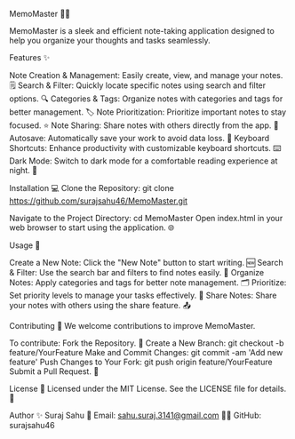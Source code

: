 MemoMaster 📒📝


MemoMaster is a sleek and efficient note-taking application designed to help you organize your thoughts and tasks seamlessly.

Features ✨


Note Creation & Management: Easily create, view, and manage your notes. 🗒️
Search & Filter: Quickly locate specific notes using search and filter options. 🔍
Categories & Tags: Organize notes with categories and tags for better management. 🏷️
Note Prioritization: Prioritize important notes to stay focused. ⭐
Note Sharing: Share notes with others directly from the app. 🔗
Autosave: Automatically save your work to avoid data loss. 💾
Keyboard Shortcuts: Enhance productivity with customizable keyboard shortcuts. ⌨️
Dark Mode: Switch to dark mode for a comfortable reading experience at night. 🌙


Installation 💻
Clone the Repository:
git clone https://github.com/surajsahu46/MemoMaster.git

Navigate to the Project Directory:
cd MemoMaster
Open index.html in your web browser to start using the application. 🌐

Usage 🚀


Create a New Note: Click the "New Note" button to start writing. 🆕
Search & Filter: Use the search bar and filters to find notes easily. 🔎
Organize Notes: Apply categories and tags for better note management. 🗂️
Prioritize: Set priority levels to manage your tasks effectively. 🚀
Share Notes: Share your notes with others using the share feature. 📤


Contributing 🤝
We welcome contributions to improve MemoMaster. 

To contribute:
Fork the Repository. 🍴
Create a New Branch:
git checkout -b feature/YourFeature
Make and Commit Changes:
git commit -am 'Add new feature'
Push Changes to Your Fork:
git push origin feature/YourFeature
Submit a Pull Request. 🔄

License 📜
Licensed under the MIT License. See the LICENSE file for details. 📝

Author ✨
Suraj Sahu
📧 Email: sahu.suraj.3141@gmail.com
👨‍💻 GitHub: surajsahu46
